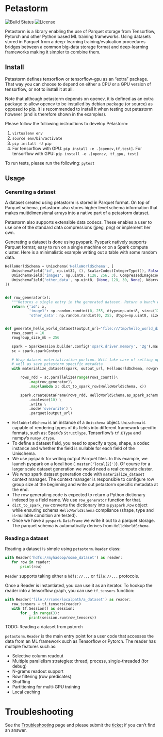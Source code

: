 # Petastorm

[![Build Status](https://travis-ci.com/uber/petastorm.svg?branch=master)](https://travis-ci.com/uber/petastorm) [![License](https://img.shields.io/badge/License-Apache%202.0-blue.svg)](LICENSE)

Petastorm is a library enabling the use of Parquet storage from Tensorflow, Pytorch and other Python based ML training frameworks. Using datasets stored in Parquet from a deep-learning training/evaluation procedures bridges between a common big-data storage format and deep-learning frameworks making it simpler to combine them.
## Install
Petastorm defines tensorflow or tensorflow-gpu as an “extra” package. That way you can choose to depend on either a CPU or a GPU version of tensorflow, or not to install it at all.

Note that although petastorm depends on opencv, it is defined as an extra package to allow opencv
to be installed by debian package (or source) as opposed to pip. It is recommended to install it when
testing out petastorm however (and is therefore shown in the examples).  

Please follow the following instructions to develop Petastorm:

1. ```virtualenv env```
2. ```source env/bin/activate```
3. ```pip install -U pip```
4. For tensorflow with GPU: ```pip install -e .[opencv,tf,test]```. For tensorflow with GPU: ```pip install -e .[opencv, tf_gpu, test]```

To run tests, please run the following: ```pytest```

## Usage
### Generating a dataset
A dataset created using petastorm is stored in Parquet format. On top of Parquet schema, petastorm also stores higher level schema information that makes multidimensional arrays into a native part of a petastorm dataset. 

Petastorm also supports extensible data codecs. These enables a user to use one of the standard data compressions (jpeg, png) or implement her own.

Generating a dataset is done using pyspark. Pyspark natively supports Parquet format; easy to run on a single machine or on a Spark compute cluster. Here is a minimalistic example writing out a table with some random data.

```python
HelloWorldSchema = Unischema('HelloWorldSchema', [
   UnischemaField('id', np.int32, (), ScalarCodec(IntegerType()), False),
   UnischemaField('image1', np.uint8, (128, 256, 3), CompressedImageCodec('png'), False),
   UnischemaField('other_data', np.uint8, (None, 128, 30, None), NdarrayCodec(), False),
])


def row_generator(x):
   """Returns a single entry in the generated dataset. Return a bunch of random values as an example."""
   return {'id': x,
           'image1': np.random.randint(0, 255, dtype=np.uint8, size=(128, 256, 3)),
           'other_data': np.random.randint(0, 255, dtype=np.uint8, size=(4, 128, 30, 3))}


def generate_hello_world_dataset(output_url='file:///tmp/hello_world_dataset'):
   rows_count = 10
   rowgroup_size_mb = 256

   spark = SparkSession.builder.config('spark.driver.memory', '2g').master('local[2]').getOrCreate()
   sc = spark.sparkContext

   # Wrap dataset materialization portion. Will take care of setting up spark environment variables as
   # well as save petastorm specific metadata
   with materialize_dataset(spark, output_url, HelloWorldSchema, rowgroup_size_mb):

       rows_rdd = sc.parallelize(range(rows_count))\
           .map(row_generator)\
           .map(lambda x: dict_to_spark_row(HelloWorldSchema, x))

       spark.createDataFrame(rows_rdd, HelloWorldSchema.as_spark_schema()) \
           .coalesce(10) \
           .write \
           .mode('overwrite') \
           .parquet(output_url)

```

- `HelloWorldSchema` is an instance of a `Unischema` object. `Unischema` is capable of rendering types of its fields into different framework specific formats, such as: Spark’s `StructType`, Tensorflow’s `tf.DType` and numpy’s `numpy.dtype`.
- To define a dataset field, you need to specify a type, shape, a codec instance and whether the field is nullable for each field of the Unischema.
- We use pyspark for writing output Parquet files. In this example, we launch pyspark on a local box (`.master('local[2]')`). Of course for a larger scale dataset generation we would need a real compute cluster.
- We wrap spark dataset generation code with `materialize_dataset` context manager. The context manager is responsible to configure row group size at the beginning and write out petastorm specific metadata at the end.
- The row generating code is expected to return a Python dictionary indexed by a field name. We use `row_generator` function for that. 
- `dict_to_spark_row` converts the dictionary into a `pyspark.Row` object while ensuring schema `HelloWorldSchema` compliance (shape, type and is-nullable condition are tested).
- Once we have a `pyspark.DataFrame` we write it out to a parquet storage. The parquet schema is automatically derives from `HelloWorldSchema`.

### Reading a dataset
Reading a dataset is simple using `petastorm.Reader` class:

```python
with Reader('hdfs://myhadoop/some_dataset') as reader:
   for row in reader:
       print(row)
```
`Reader` supports taking either a `hdfs://...` or `file://...` protocols.

Once a Reader is instantiated, you can use it as an iterator.
To hookup the reader into a tensorflow graph, you can use `tf_tensors` function:

```python
with Reader('file:///some/localpath/a_dataset') as reader:
   row_tensors = tf_tensors(reader)
   with tf.Session() as session:
       for _ in range(3):
           print(session.run(row_tensors))
```

TODO: Reading a dataset from pytorch

`petastorm.Reader` is the main entry point for a user code that accesses the data from an ML framework such as Tensorflow or Pytorch. The reader has multiple features such as:
- Selective column readout
- Multiple parallelism strategies: thread, process, single-threaded (for debug)
- N-grams readout support
- Row filtering (row predicates)
- Shuffling
- Partitioning for multi-GPU training
- Local caching

# Troubleshooting
See the [Troubleshooting](docs/troubleshooting.md) page and please submit the [ticket](https://github.com/uber/petastorm/issues/new)
if you can't find an answer.

